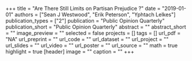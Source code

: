 +++
title = "Are There Still Limits on Partisan Prejudice ?"
date = "2019-01-01"
authors = ["Sean J Westwood", "Erik Peterson", "Yphtach Lelkes"]
publication_types = ["2"]
publication = "Public Opinion Quarterly"
publication_short = "Public Opinion Quarterly"
abstract = ""
abstract_short = ""
image_preview = ""
selected = false
projects = []
tags = []
url_pdf = "NA"
url_preprint = ""
url_code = ""
url_dataset = ""
url_project = ""
url_slides = ""
url_video = ""
url_poster = ""
url_source = ""
math = true
highlight = true
[header]
image = ""
caption = ""
+++

